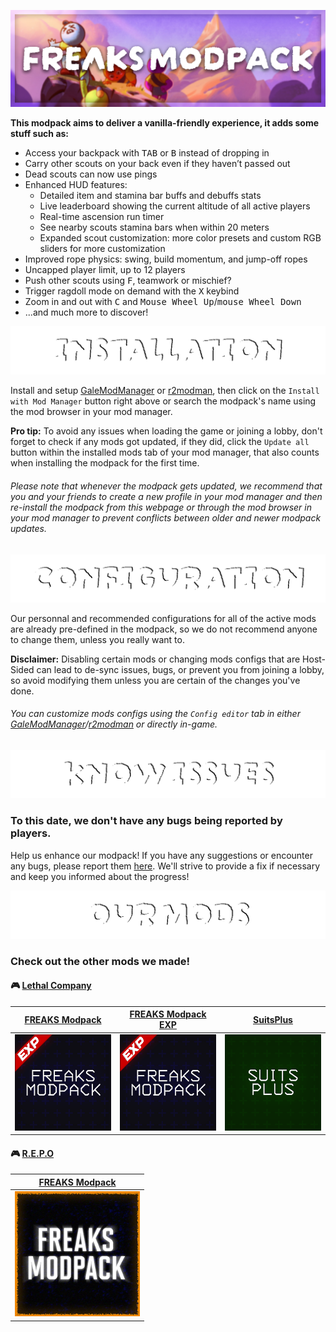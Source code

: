 ![banner.png](https://raw.githubusercontent.com/FREAKS-Network/PEAK-Modpack/master/.github/assets/img/banner.png)

**This modpack aims to deliver a vanilla-friendly experience, it adds some stuff such as:**

- Access your backpack with <kbd>TAB</kbd> or <kbd>B</kbd> instead of dropping in
- Carry other scouts on your back even if they haven’t passed out
- Dead scouts can now use pings
- Enhanced HUD features:
  - Detailed item and stamina bar buffs and debuffs stats
  - Live leaderboard showing the current altitude of all active players
  - Real-time ascension run timer
  - See nearby scouts stamina bars when within 20 meters
  - Expanded scout customization: more color presets and custom RGB sliders for more customization
- Improved rope physics: swing, build momentum, and jump-off ropes
- Uncapped player limit, up to 12 players
- Push other scouts using <kbd>F</kbd>, teamwork or mischief?
- Trigger ragdoll mode on demand with the <kbd>X</kbd> keybind
- Zoom in and out with <kbd>C</kbd> and <kbd>Mouse Wheel Up</kbd>/<kbd>mouse Wheel Down</kbd>
- ...and much more to discover!



![installation.png](https://raw.githubusercontent.com/FREAKS-Network/PEAK-Modpack/master/.github/assets/img/installation.png)

Install and setup [GaleModManager](https://new.thunderstore.io/c/peak/p/Kesomannen/GaleModManager/) or [r2modman](https://new.thunderstore.io/c/peak/p/ebkr/r2modman/), then click on the `Install with Mod Manager` button right above or search the modpack's name using the mod browser in your mod manager.

**Pro tip:** To avoid any issues when loading the game or joining a lobby, don't forget to check if any mods got updated, if they did, click the `Update all` button within the installed mods tab of your mod manager, that also counts when installing the modpack for the first time.
<br>
###### Please note that whenever the modpack gets updated, we recommend that you and your friends to create a new profile in your mod manager and then re-install the modpack from this webpage or through the mod browser in your mod manager to prevent conflicts between older and newer modpack updates.



![configuration.png](https://raw.githubusercontent.com/FREAKS-Network/PEAK-Modpack/master/.github/assets/img/configuration.png)

Our personnal and recommended configurations for all of the active mods are already pre-defined in the modpack, so we do not recommend anyone to change them, unless you really want to.

**Disclaimer:** Disabling certain mods or changing mods configs that are Host-Sided can lead to de-sync issues, bugs, or prevent you from joining a lobby, so avoid modifying them unless you are certain of the changes you've done.

###### You can customize mods configs using the `Config editor` tab in either [GaleModManager](https://new.thunderstore.io/c/peak/p/Kesomannen/GaleModManager/)/[r2modman](https://new.thunderstore.io/c/peak/p/ebkr/r2modman/) or directly in-game.



![known_issues.png](https://raw.githubusercontent.com/FREAKS-Network/PEAK-Modpack/master/.github/assets/img/known_issues.png)

### To this date, we don't have any bugs being reported by players.

Help us enhance our modpack! If you have any suggestions or encounter any bugs, please report them [here](https://github.com/FREAKS-Network/PEAK-Modpack/issues). We'll strive to provide a fix if necessary and keep you informed about the progress!



![our_mods.png](https://raw.githubusercontent.com/FREAKS-Network/PEAK-Modpack/master/.github/assets/img/our_mods.png)

### Check out the other mods we made!

#### 🎮 [Lethal Company](https://new.thunderstore.io/c/lethal-company/)
| **[FREAKS Modpack](https://new.thunderstore.io/c/lethal-company/p/FREAKS/FREAKS_Modpack/)** | **[FREAKS Modpack EXP](https://new.thunderstore.io/c/lethal-company/p/FREAKS/FREAKS_Modpack_EXPERIMENTAL/)** | **[SuitsPlus](https://new.thunderstore.io/c/lethal-company/p/FREAKS/SuitsPlus/)** |
| :--------: | :--------: | :--------: |
| [<img src="https://raw.githubusercontent.com/FREAKS-Network/LC-Modpack/master/icon.png" alt="freaks_modpack" width="200"/>](https://new.thunderstore.io/c/lethal-company/p/FREAKS/FREAKS_Modpack/) | [<img src="https://raw.githubusercontent.com/FREAKS-Network/LC-Modpack/experimental/icon.png" alt="freaks_modpack_exp" width="200"/>](https://new.thunderstore.io/c/lethal-company/p/FREAKS/FREAKS_Modpack_EXPERIMENTAL/) | [<img src="https://raw.githubusercontent.com/FREAKS-Network/LC-SuitsPlus/master/icon.png" alt="suitsplus" width="200"/>](https://new.thunderstore.io/c/lethal-company/p/FREAKS/SuitsPlus/) |

#### 🎮 [R.E.P.O](https://new.thunderstore.io/c/repo/)
| **[FREAKS Modpack](https://new.thunderstore.io/c/repo/p/FREAKS/FREAKS_Modpack_/)** |
| :--------: |
| [<img src="https://raw.githubusercontent.com/FREAKS-Network/REPO-Modpack/master/icon.png" alt="freaks_modpack" width="200"/>](https://new.thunderstore.io/c/repo/p/FREAKS/FREAKS_Modpack_/) |